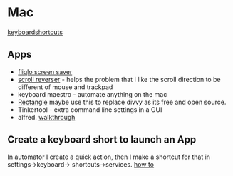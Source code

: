 # Mac

[keyboardshortcuts](https://support.apple.com/en-gb/HT201236)

## Apps

* [fliqlo screen saver](https://fliqlo.com/)
* [scroll reverser](https://pilotmoon.com/scrollreverser/) - helps the problem that I like the scroll direction to be different of mouse and trackpad
* keyboard maestro - automate anything on the mac
* [Rectangle](https://rectangleapp.com/) maybe use this to replace divvy as its free and open source. 
* Tinkertool - extra command line settings in a GUI
* alfred. [walkthrough](https://www.youtube.com/watch?v=YFAzSsrXu_0)

## Create a keyboard short to launch an App
In automator I create a quick action, then I make a shortcut for that in settings->keyboard-> shortcuts->services.
[how to](https://www.computerhope.com/issues/ch002051.htm)


